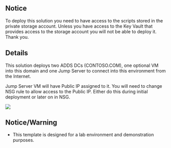 ﻿## Notice
To deploy this solution you need to have access to the scripts stored in the private storage account. 
Unless you have access to the Key Vault that provides access to the storage account you will not be able to deploy it. Thank you.

## Details
This solution deploys two ADDS DCs (CONTOSO.COM), one optional VM into this domain and one Jump Server to connect into this environment from the Internet. 

Jump Server VM will have Public IP assigned to it. You will need to change NSG rule to allow access to the Public IP. Either do this during initial deployment or later on in NSG. 

<a href="https://portal.azure.com/#create/Microsoft.Template/uri/https%3A%2F%2Fraw.githubusercontent.com%2Fdmitriilezine%2FDIAD-Lab%2Fmaster%2FDIAD%20Lab%2Fazuredeploy.json" target="_blank">
    <img src="http://azuredeploy.net/deploybutton.png"/>
</a>


## Notice/Warning
* This template is designed for a lab environment and demonstration purposes.